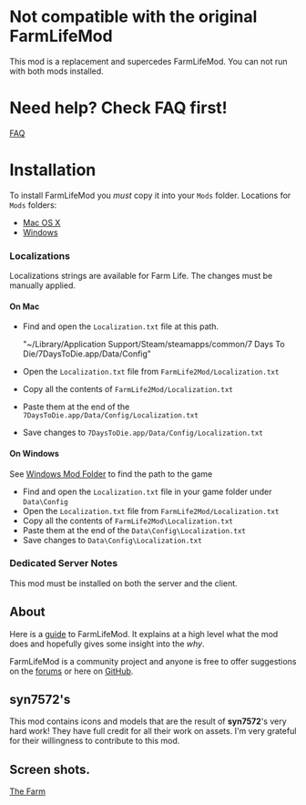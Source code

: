 # Not compatible with the original FarmLifeMod

This mod is a replacement and supercedes FarmLifeMod. You can not run with both mods installed. 

# Need help? Check FAQ first!

[FAQ](https://github.com/stasis78/FarmLife2Mod/blob/master/FAQs.md)

# Installation

To install FarmLifeMod you *must* copy it into your `Mods` folder. Locations for `Mods` folders:

- [Mac OS X](https://7daystodie.com/forums/showthread.php?101570-modlets-on-Mac)
- [Windows](https://7daystodie.gamepedia.com/How_to_Install_Modlets)

### Localizations

Localizations strings are available for Farm Life. The changes must be manually applied.

#### On Mac

- Find and open the `Localization.txt` file at this path.

    "~/Library/Application Support/Steam/steamapps/common/7 Days To Die/7DaysToDie.app/Data/Config"
    
- Open the `Localization.txt` file from `FarmLife2Mod/Localization.txt`
- Copy all the contents of `FarmLife2Mod/Localization.txt`
- Paste them at the end of the `7DaysToDie.app/Data/Config/Localization.txt`
- Save changes to `7DaysToDie.app/Data/Config/Localization.txt`


#### On Windows

See [Windows Mod Folder](https://7daystodie.gamepedia.com/How_to_Install_Modlets) to find the path to the game

- Find and open the `Localization.txt` file in your game folder under `Data\Config`
- Open the `Localization.txt` file from `FarmLife2Mod/Localization.txt`
- Copy all the contents of `FarmLife2Mod\Localization.txt`
- Paste them at the end of the `Data\Config\Localization.txt`
- Save changes to `Data\Config\Localization.txt`


### Dedicated Server Notes

This mod must be installed on both the server and the client.


## About

Here is a [guide](https://github.com/stasis78/FarmLife2Mod/blob/master/FarmLifeMod.md) to FarmLifeMod. It explains at a high level what the mod does and hopefully gives some insight into the *why*.

FarmLifeMod is a community project and anyone is free to offer suggestions on the [forums](https://7daystodie.com/forums/showthread.php?111581-Farm-Life-v2) or here on [GitHub](https://github.com/stasis78/FarmLife2Mod/issues).

## syn7572's

This mod contains icons and models that are the result of **syn7572**'s very hard work! They have full credit for all their work on assets. I'm very grateful for their willingness to contribute to this mod.

## Screen shots.

[The Farm](https://drive.google.com/file/d/1lN027djZiscSnSOuCTJoDCvDI_2llFxM/view?usp=sharing)
